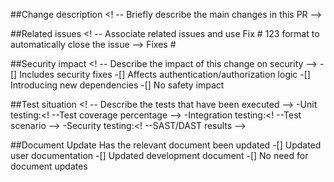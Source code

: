 ##Change description
<! -- Briefly describe the main changes in this PR -->

##Related issues
<! -- Associate related issues and use Fix # 123 format to automatically close the issue -->
Fixes #

##Security impact
<! -- Describe the impact of this change on security -->
-[] Includes security fixes
-[] Affects authentication/authorization logic
-[] Introducing new dependencies
-[] No safety impact

##Test situation
<! -- Describe the tests that have been executed -->
-Unit testing:<! --Test coverage percentage -->
-Integration testing:<! --Test scenario -->
-Security testing:<! --SAST/DAST results -->

##Document Update
Has the relevant document been updated
-[] Updated user documentation
-[] Updated development document
-[] No need for document updates
